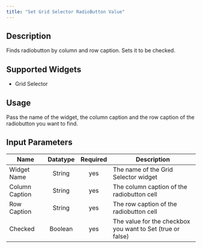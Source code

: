 ```yaml
---
title: "Set Grid Selector RadioButton Value"
---
```

## Description
Finds radiobutton by column and row caption. Sets it to be checked.

## Supported Widgets
+ Grid Selector

## Usage
 Pass the name of the widget, the column caption and the row caption of the radiobutton you want to find.

## Input Parameters
Name | Datatype | Required | Description
---- | :--------: | :--------: | ---------------
Widget Name | String | yes | The name of the Grid Selector widget
Column Caption | String | yes | The column caption of the radiobutton cell
Row Caption | String | yes | The row caption of the radiobutton cell
Checked | Boolean | yes | The value for the checkbox you want to Set (true or false)

